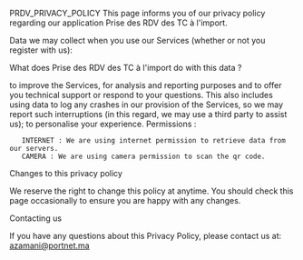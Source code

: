 PRDV_PRIVACY_POLICY
This page informs you of our privacy policy regarding our application Prise des RDV des TC à l'import.

Data we may collect when you use our Services (whether or not you register with us):

What does Prise des RDV des TC à l'import do with this data ?

to improve the Services, for analysis and reporting purposes and to offer you technical support or respond to your questions. This also includes using data to log any crashes in our provision of the Services, so we may report such interruptions (in this regard, we may use a third party to assist us); to personalise your experience. Permissions :

       INTERNET : We are using internet permission to retrieve data from our servers.
       CAMERA : We are using camera permission to scan the qr code.
       
Changes to this privacy policy

We reserve the right to change this policy at anytime. You should check this page occasionally to ensure you are happy with any changes.

Contacting us

If you have any questions about this Privacy Policy, please contact us at: azamani@portnet.ma
